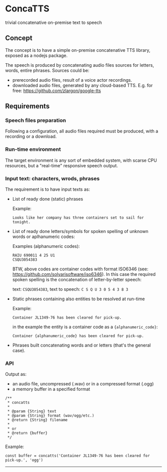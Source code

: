 # ConcaTTS

trivial concatenative on-premise text to speech 

## Concept

The concept is to have a simple on-premise concatenative TTS library, exposed as a nodejs package.

The speech is produced by concatenating audio files sources for letters, words, entire phrases. 
Sources could be:

- prerecorded audio files, result of a voice actor recordings.
- downloaded audio files, generated by any cloud-based TTS. 
  E.g. for free: https://github.com/zlargon/google-tts 

## Requirements

### Speech files preparation

Following a configuration, all audio files required must be produced, with a recording or a download.

### Run-time environment

The target environment is any sort of embedded system, with scarse CPU resources, but a "real-time" responsive speech output.

### Input text: characters, wrods, phrases

The requirement is to have input texts as:

- List of ready done (static) phrases  
    
  Example:
  ```
  Looks like her company has three containers set to sail for tonight.
  ```

- List of ready done letters/symbols for spoken spelling of unknown words or aplhanumeric codes:
    
  Examples (alphanumeric codes):
  ```
  RAIU 690011 4 25 U1
  CSQU3054383
  ```
  BTW, above codes are container codes with format ISO6346 (see: https://github.com/solyarisoftware/iso6346).
  In this case the required spoken spelling is the concatenation of letter-by-letter speech:
    
  text: `CSQU3054383`, text to speech: `C S Q U 3 0 5 4 3 8 3`

 
- Static phrases containing also entities to be resolved at run-time
    
  Example:
  ```
  Container JL1349-76 has been cleared for pick-up.
  ```
  in the example the entity is a container code as a `{alphanumeric_code}`:
  ```
  Container {alphanumeric_code} has been cleared for pick-up.
  ```
  
- Phrases built concatenating words and or letters (that's the general case).


### API 

Output as: 
  - an audio file, uncompressed (.wav) or in a compressed format (.ogg)
  - a memory buffer in a specified format
  
```
/**
 * concatts 
 *
 * @param {String} text
 * @param {String} format (wav/ogg/etc.)
 * @return {String} filename
 *
 * or
 * @return {buffer}  
 */
```

Example:
```
const buffer = concatts('Container JL1349-76 has been cleared for pick-up.', 'ogg')
```

---

